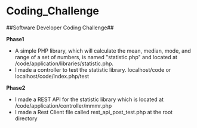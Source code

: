 Coding_Challenge
================

##Software Developer Coding Challenge##

**Phase1**
* A simple PHP library, which will calculate the mean, median, mode, and range of a set of numbers, is named "statistic.php" and located at /code/application/libraries/statistic.php.
* I made a controller to test the statistic library. localhost/code or localhost/code/index.php/test


**Phase2**
* I made a REST API for the statistic library which is located at /code/application/controller/mmmr.php
* I made a Rest Client file called rest_api_post_test.php at the root directory
